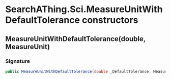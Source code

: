 # SearchAThing.Sci.MeasureUnitWithDefaultTolerance constructors
## MeasureUnitWithDefaultTolerance(double, MeasureUnit)
### Signature
```csharp
public MeasureUnitWithDefaultTolerance(double _DefaultTolerance, MeasureUnit _MU)
```
